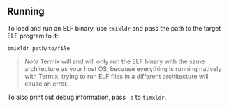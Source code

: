 ## Running

To load and run an ELF binary, use `tmixldr` and pass the path to the target ELF program to it:

```shell
tmixldr path/to/file
```

> *Note*
> Termix will and will only run the ELF binary with the same architecture as your host OS,
> because everything is running natively with Termix, trying to run ELF files in a different architecture
> will cause an error.

To also print out debug information, pass `-d` to `timxldr`.
